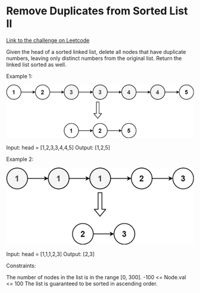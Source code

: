 # Remove Duplicates from Sorted List II

[Link to the challenge on Leetcode](https://leetcode.com/problems/remove-duplicates-from-sorted-list-ii/)

Given the head of a sorted linked list, delete all nodes that have duplicate numbers, leaving only distinct numbers from the original list. Return the linked list sorted as well.

 

Example 1:

![first linked list](linkedlist1.jpg)

Input: head = [1,2,3,3,4,4,5]
Output: [1,2,5]

Example 2:

![second linked list](linkedlist2.jpg)

Input: head = [1,1,1,2,3]
Output: [2,3]
 

Constraints:

The number of nodes in the list is in the range [0, 300].
-100 <= Node.val <= 100
The list is guaranteed to be sorted in ascending order.